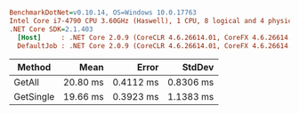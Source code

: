 ``` ini

BenchmarkDotNet=v0.10.14, OS=Windows 10.0.17763
Intel Core i7-4790 CPU 3.60GHz (Haswell), 1 CPU, 8 logical and 4 physical cores
.NET Core SDK=2.1.403
  [Host]     : .NET Core 2.0.9 (CoreCLR 4.6.26614.01, CoreFX 4.6.26614.01), 64bit RyuJIT
  DefaultJob : .NET Core 2.0.9 (CoreCLR 4.6.26614.01, CoreFX 4.6.26614.01), 64bit RyuJIT


```
|    Method |     Mean |     Error |    StdDev |
|---------- |---------:|----------:|----------:|
|    GetAll | 20.80 ms | 0.4112 ms | 0.8306 ms |
| GetSingle | 19.66 ms | 0.3923 ms | 1.1383 ms |
